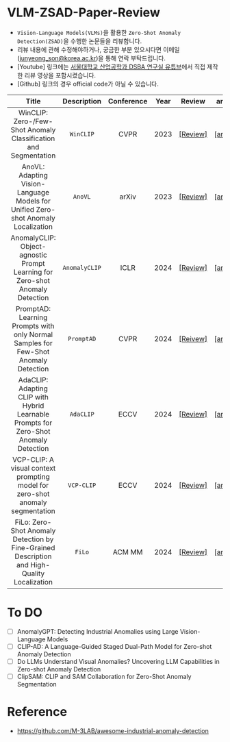 # VLM-ZSAD-Paper-Review
- `Vision-Language Models(VLMs)`을 활용한 `Zero-Shot Anomaly Detection(ZSAD)`을 수행한 논문들을 리뷰합니다.
- 리뷰 내용에 관해 수정해야하거나, 궁금한 부분 있으시다면 이메일(junyeong_son@korea.ac.kr)을 통해 연락 부탁드립니다.
- [Youtube] 링크에는 [서울대학교 산업공학과 DSBA 연구실 유튜브](https://www.youtube.com/@dsba2979)에서 직접 제작한 리뷰 영상을 포함시켰습니다.
- [Github] 링크의 경우 official code가 아닐 수 있습니다.

|Title|Description|Conference|Year|Review|arXiv|Github|Youtube|
|:---:|:---:|:---:|:---:|:---:|:---:|:---:|:---:|
|WinCLIP: Zero-/Few-Shot Anomaly Classification and Segmentation|`WinCLIP`|CVPR|2023|[[Review]](https://junyeongson.notion.site/WinCLIP-Zero-Few-Shot-Anomaly-Classification-and-Segmentation-754a97a047d54d14935a288a4e1a3dfa?pvs=4)|[[arXiv]](https://arxiv.org/abs/2303.14814)|[[Github]](https://github.com/caoyunkang/WinClip)|--|
|AnoVL: Adapting Vision-Language Models for Unified Zero-shot Anomaly Localization|`AnoVL`|arXiv|2023|[[Review]](http://junyeongson.notion.site)|[[arXiv]](https://arxiv.org/abs/2308.15939)|[[Github]](https://github.com/hq-deng/AnoVL)|--|
|AnomalyCLIP: Object-agnostic Prompt Learning for Zero-shot Anomaly Detection|`AnomalyCLIP`|ICLR|2024|[[Review]](https://junyeongson.notion.site/AnomalyCLIP-Object-agnostic-Prompt-Learning-for-Zero-shot-Anomaly-Detection-19671f2b702643149d8ad082b85ed0ce?pvs=4)|[[arXiv]](https://arxiv.org/abs/2310.18961)|[[Github]](https://github.com/zqhang/AnomalyCLIP)|[[Youtube]](https://youtu.be/hUNCFcBdDDs?si=WVG3JQp9v-vlk9LJ)|
|PromptAD: Learning Prompts with only Normal Samples for Few-Shot Anomaly Detection|`PromptAD`|CVPR|2024|[[Reivew]](https://junyeongson.notion.site/PromptAD-Learning-Prompts-with-only-Normal-Samples-for-Few-Shot-Anomaly-Detection-c3c472d0913d43969ffcc83d7fce456b?pvs=4)|[[arXiv]](https://arxiv.org/abs/2404.05231)|[[Github]](https://github.com/FuNz-0/PromptAD)|--|
|AdaCLIP: Adapting CLIP with Hybrid Learnable Prompts for Zero-Shot Anomaly Detection|`AdaCLIP`|ECCV|2024|[[Review]](https://junyeongson.notion.site/AdaCLIP-Adapting-CLIP-with-Hybrid-Learnable-Prompts-for-Zero-Shot-Anomaly-Detection-07a5772bf2104dc09e05dbdc94913b9e?pvs=4)|[[arXiv]](https://arxiv.org/abs/2407.15795)|[[Github]](https://github.com/caoyunkang/AdaCLIP)|[[Youtube]](https://youtu.be/ZPWGbg3Knqo?si=ZCdMAGclkmzVh2zx)|
|VCP-CLIP: A visual context prompting model for zero-shot anomaly segmentation|`VCP-CLIP`|ECCV|2024|[[Review]](https://junyeongson.notion.site/VCP-CLIP-A-visual-context-prompting-model-for-zero-shot-anomaly-segmentation-36c03a29db1245cc8ffa5f0173a264a3?pvs=4)|[[arXiv]](https://arxiv.org/abs/2407.12276)|[[Github]](https://github.com/xiaozhen228/VCP-CLIP)|--|
|FiLo: Zero-Shot Anomaly Detection by Fine-Grained Description and High-Quality Localization|`FiLo`|ACM MM|2024|[[Review]](https://junyeongson.notion.site/FiLo-Zero-Shot-Anomaly-Detection-by-Fine-Grained-Description-and-High-Quality-Localization-d5b84f29d76840fd86fa71b2e57450d9?pvs=4)|[[arXiv]](https://arxiv.org/abs/2404.13671)|[[Github]](https://github.com/CASIA-IVA-Lab/FiLo)|--|

# To DO
- [ ] AnomalyGPT: Detecting Industrial Anomalies using Large Vision-Language Models
- [ ] CLIP-AD: A Language-Guided Staged Dual-Path Model for Zero-shot Anomaly Detection
- [ ] Do LLMs Understand Visual Anomalies? Uncovering LLM Capabilities in Zero-shot Anomaly Detection
- [ ] ClipSAM: CLIP and SAM Collaboration for Zero-Shot Anomaly Segmentation

# Reference
- https://github.com/M-3LAB/awesome-industrial-anomaly-detection
